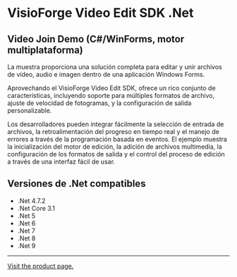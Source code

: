 ﻿# VisioForge Video Edit SDK .Net

## Video Join Demo (C#/WinForms, motor multiplataforma)

La muestra proporciona una solución completa para editar y unir archivos de vídeo, audio e imagen dentro de una aplicación Windows Forms.

Aprovechando el VisioForge Video Edit SDK, ofrece un rico conjunto de características, incluyendo soporte para múltiples formatos de archivo, ajuste de velocidad de fotogramas, y la configuración de salida personalizable.

Los desarrolladores pueden integrar fácilmente la selección de entrada de archivos, la retroalimentación del progreso en tiempo real y el manejo de errores a través de la programación basada en eventos. El ejemplo muestra la inicialización del motor de edición, la adición de archivos multimedia, la configuración de los formatos de salida y el control del proceso de edición a través de una interfaz fácil de usar.

## Versiones de .Net compatibles

* .Net 4.7.2
* .Net Core 3.1
* .Net 5
* .Net 6
* .Net 7
* .Net 8
* .Net 9

---

[Visit the product page.](https://www.visioforge.com/video-edit-sdk-net)
